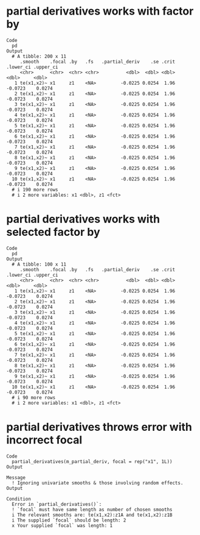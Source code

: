# partial derivatives works with factor by

    Code
      pd
    Output
      # A tibble: 200 x 11
         .smooth    .focal .by   .fs   .partial_deriv    .se .crit .lower_ci .upper_ci
         <chr>      <chr>  <chr> <chr>          <dbl>  <dbl> <dbl>     <dbl>     <dbl>
       1 te(x1,x2)~ x1     z1    <NA>         -0.0225 0.0254  1.96   -0.0723    0.0274
       2 te(x1,x2)~ x1     z1    <NA>         -0.0225 0.0254  1.96   -0.0723    0.0274
       3 te(x1,x2)~ x1     z1    <NA>         -0.0225 0.0254  1.96   -0.0723    0.0274
       4 te(x1,x2)~ x1     z1    <NA>         -0.0225 0.0254  1.96   -0.0723    0.0274
       5 te(x1,x2)~ x1     z1    <NA>         -0.0225 0.0254  1.96   -0.0723    0.0274
       6 te(x1,x2)~ x1     z1    <NA>         -0.0225 0.0254  1.96   -0.0723    0.0274
       7 te(x1,x2)~ x1     z1    <NA>         -0.0225 0.0254  1.96   -0.0723    0.0274
       8 te(x1,x2)~ x1     z1    <NA>         -0.0225 0.0254  1.96   -0.0723    0.0274
       9 te(x1,x2)~ x1     z1    <NA>         -0.0225 0.0254  1.96   -0.0723    0.0274
      10 te(x1,x2)~ x1     z1    <NA>         -0.0225 0.0254  1.96   -0.0723    0.0274
      # i 190 more rows
      # i 2 more variables: x1 <dbl>, z1 <fct>

# partial derivatives works with selected factor by

    Code
      pd
    Output
      # A tibble: 100 x 11
         .smooth    .focal .by   .fs   .partial_deriv    .se .crit .lower_ci .upper_ci
         <chr>      <chr>  <chr> <chr>          <dbl>  <dbl> <dbl>     <dbl>     <dbl>
       1 te(x1,x2)~ x1     z1    <NA>         -0.0225 0.0254  1.96   -0.0723    0.0274
       2 te(x1,x2)~ x1     z1    <NA>         -0.0225 0.0254  1.96   -0.0723    0.0274
       3 te(x1,x2)~ x1     z1    <NA>         -0.0225 0.0254  1.96   -0.0723    0.0274
       4 te(x1,x2)~ x1     z1    <NA>         -0.0225 0.0254  1.96   -0.0723    0.0274
       5 te(x1,x2)~ x1     z1    <NA>         -0.0225 0.0254  1.96   -0.0723    0.0274
       6 te(x1,x2)~ x1     z1    <NA>         -0.0225 0.0254  1.96   -0.0723    0.0274
       7 te(x1,x2)~ x1     z1    <NA>         -0.0225 0.0254  1.96   -0.0723    0.0274
       8 te(x1,x2)~ x1     z1    <NA>         -0.0225 0.0254  1.96   -0.0723    0.0274
       9 te(x1,x2)~ x1     z1    <NA>         -0.0225 0.0254  1.96   -0.0723    0.0274
      10 te(x1,x2)~ x1     z1    <NA>         -0.0225 0.0254  1.96   -0.0723    0.0274
      # i 90 more rows
      # i 2 more variables: x1 <dbl>, z1 <fct>

# partial derivatives throws error with incorrect focal

    Code
      partial_derivatives(m_partial_deriv, focal = rep("x1", 1L))
    Output
      
    Message
      ! Ignoring univariate smooths & those involving random effects.
    Output
      
    Condition
      Error in `partial_derivatives()`:
      ! `focal` must have same length as number of chosen smooths
      i The relevant smooths are: te(x1,x2):z1A and te(x1,x2):z1B
      i The supplied `focal` should be length: 2
      x Your supplied `focal` was length: 1

